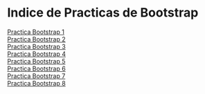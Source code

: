# Indice de Practicas de Bootstrap
<a href="https://michelleva3.github.io/Practica1bootstrap.html">Practica Bootstrap 1</a><br>
<a href="https://michelleva3.github.io/Practica2bootstrap.html">Practica Bootstrap 2</a><br>
<a href="https://michelleva3.github.io/Practica3bootstrap.html">Practica Bootstrap 3</a><br>
<a href="https://michelleva3.github.io/Practica4bootstrap.html">Practica Bootstrap 4</a><br>
<a href="https://michelleva3.github.io/Practica5bootstrap.html">Practica Bootstrap 5</a><br>
<a href="https://michelleva3.github.io/Practica6bootstrap.html">Practica Bootstrap 6</a><br>
<a href="https://michelleva3.github.io/Practica7bootstrap.html">Practica Bootstrap 7</a><br>
<a href="https://michelleva3.github.io/Practica8bootstrap.html">Practica Bootstrap 8</a><br>
